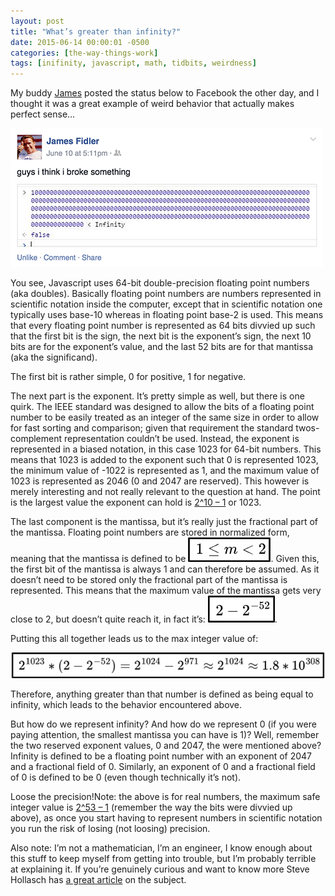 ```yaml
---
layout: post
title: "What’s greater than infinity?"
date: 2015-06-14 00:00:01 -0500
categories: [the-way-things-work]
tags: [inifinity, javascript, math, tidbits, weirdness]
---
```

My buddy [James][james] posted the status below to Facebook the other day, and I thought it was a great example of weird behavior that actually makes perfect sense…

![I think I broke something](/assets/img/posts/infinity.png)

You see, Javascript uses 64-bit double-precision floating point numbers (aka doubles). Basically floating point numbers are numbers represented in scientific notation inside the computer, except that in scientific notation one typically uses base-10 whereas in floating point base-2 is used. This means that every floating point number is represented as 64 bits divvied up such that the first bit is the sign, the next bit is the exponent’s sign, the next 10 bits are for the exponent’s value, and the last 52 bits are for that mantissa (aka the significand).

The first bit is rather simple, 0 for positive, 1 for negative.

The next part is the exponent. It’s pretty simple as well, but there is one quirk. The IEEE standard was designed to allow the bits of a floating point number to be easily treated as an integer of the same size in order to allow for fast sorting and comparison; given that requirement the standard twos-complement representation couldn’t be used. Instead, the exponent is represented in a biased notation, in this case 1023 for 64-bit numbers. This means that 1023 is added to the exponent such that 0 is represented 1023, the minimum value of -1022 is represented as 1, and the maximum value of 1023 is represented as 2046 (0 and 2047 are reserved). This however is merely interesting and not really relevant to the question at hand. The point is the largest value the exponent can hold is [2^10 – 1](/assets/img/posts/infinity-2-10-1.png) or 1023.

The last component is the mantissa, but it’s really just the fractional part of the mantissa. Floating point numbers are stored in normalized form, meaning that the mantissa is defined to be ![1 <= m < 2](/assets/img/posts/infinity-1-m-2.png). Given this, the first bit of the mantissa is always 1 and can therefore be assumed. As it doesn’t need to be stored only the fractional part of the mantissa is represented. This means that the maximum value of the mantissa gets very close to 2, but doesn’t quite reach it, in fact it’s: ![2-2^-52](/assets/img/posts/infinity-2-2-52.png).

Putting this all together leads us to the max integer value of:

![1.8x10^306](/assets/img/posts/infinity-18-10-308.png)

Therefore, anything greater than that number is defined as being equal to infinity, which leads to the behavior encountered above.

But how do we represent infinity? And how do we represent 0 (if you were paying attention, the smallest mantissa you can have is 1)? Well, remember the two reserved exponent values, 0 and 2047, the were mentioned above? Infinity is defined to be a floating point number with an exponent of 2047 and a fractional field of 0. Similarly, an exponent of 0 and a fractional field of 0 is defined to be 0 (even though technically it’s not).

Loose the precision!Note: the above is for real numbers, the maximum safe integer value is [2^53 – 1](/assets/img/posts/infinity-2-53-1.png) (remember the way the bits were divvied up above), as once you start having to represent numbers in scientific notation you run the risk of losing (not loosing) precision.

Also note: I’m not a mathematician, I’m an engineer, I know enough about this stuff to keep myself from getting into trouble, but I’m probably terrible at explaining it. If you’re genuinely curious and want to know more Steve Hollasch has [a great article][hollasch] on the subject.

[james]: http://blg.trrrm.com/
[hollasch]: http://steve.hollasch.net/cgindex/coding/ieeefloat.html
